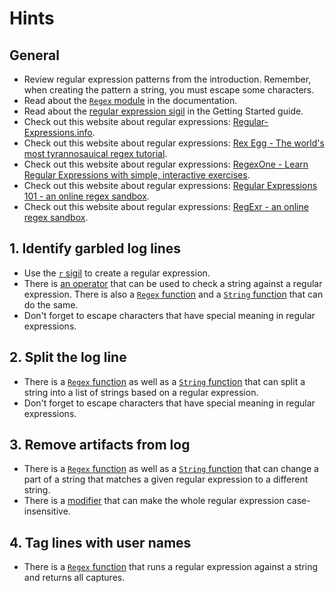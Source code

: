 # Hints

## General

- Review regular expression patterns from the introduction. Remember, when creating the pattern a string, you must escape some characters.
- Read about the [`Regex` module][regex-docs] in the documentation.
- Read about the [regular expression sigil][sigils-regex] in the Getting Started guide.
- Check out this website about regular expressions: [Regular-Expressions.info][website-regex-info].
- Check out this website about regular expressions: [Rex Egg - The world's most tyrannosauical regex tutorial][website-rexegg].
- Check out this website about regular expressions: [RegexOne - Learn Regular Expressions with simple, interactive exercises][website-regexone].
- Check out this website about regular expressions: [Regular Expressions 101 - an online regex sandbox][website-regex-101].
- Check out this website about regular expressions: [RegExr - an online regex sandbox][website-regexr].

## 1. Identify garbled log lines

- Use the [`r` sigil][sigil-r] to create a regular expression.
- There is [an operator][match-operator] that can be used to check a string against a regular expression. There is also a [`Regex` function][regex-match] and a [`String` function][string-match] that can do the same.
- Don't forget to escape characters that have special meaning in regular expressions.

## 2. Split the log line

- There is a [`Regex` function][regex-split] as well as a [`String` function][string-split] that can split a string into a list of strings based on a regular expression.
- Don't forget to escape characters that have special meaning in regular expressions.

## 3. Remove artifacts from log

- There is a [`Regex` function][regex-replace] as well as a [`String` function][string-replace] that can change a part of a string that matches a given regular expression to a different string.
- There is a [modifier][regex-modifiers] that can make the whole regular expression case-insensitive.

## 4. Tag lines with user names

- There is a [`Regex` function][regex-run] that runs a regular expression against a string and returns all captures.

[regex-docs]: https://hexdocs.pm/elixir/Regex.html
[sigils-regex]: https://elixir-lang.org/getting-started/sigils.html#regular-expressions
[website-regex-info]: https://www.regular-expressions.info
[website-rexegg]: https://www.rexegg.com/
[website-regexone]: https://regexone.com/
[website-regex-101]: https://regex101.com/
[website-regexr]: https://regexr.com/
[sigil-r]: https://hexdocs.pm/elixir/Kernel.html#sigil_r/2
[match-operator]: https://hexdocs.pm/elixir/Kernel.html#=~/2
[regex-match]: https://hexdocs.pm/elixir/Regex.html#match?/2
[string-match]: https://hexdocs.pm/elixir/String.html#match?/2
[regex-split]: https://hexdocs.pm/elixir/Regex.html#split/3
[string-split]: https://hexdocs.pm/elixir/String.html#split/3
[regex-replace]: https://hexdocs.pm/elixir/Regex.html#replace/4
[string-replace]: https://hexdocs.pm/elixir/String.html#replace/4
[regex-modifiers]: https://hexdocs.pm/elixir/Regex.html#module-modifiers
[regex-run]: https://hexdocs.pm/elixir/Regex.html#run/3
